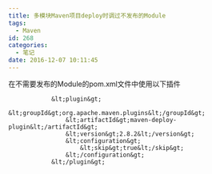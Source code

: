 ```yaml
---
title: 多模块Maven项目deploy时调过不发布的Module
tags:
  - Maven
id: 268
categories:
  - 笔记
date: 2016-12-07 10:11:45
---
```


在不需要发布的Module的pom.xml文件中使用以下插件

                &lt;plugin&gt;
                    &lt;groupId&gt;org.apache.maven.plugins&lt;/groupId&gt;
                    &lt;artifactId&gt;maven-deploy-plugin&lt;/artifactId&gt;
                    &lt;version&gt;2.8.2&lt;/version&gt;
                    &lt;configuration&gt;
                        &lt;skip&gt;true&lt;/skip&gt;
                    &lt;/configuration&gt;
                &lt;/plugin&gt;
    